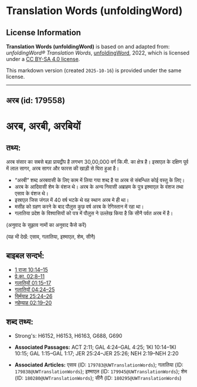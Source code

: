 # Translation Words (unfoldingWord)

## License Information

**Translation Words (unfoldingWord)** is based on and adapted from: _unfoldingWord® Translation Words_, [unfoldingWord](https://unfoldingword.org/utw), 2022, which is licensed under a [CC BY-SA 4.0 license](https://creativecommons.org/licenses/by-sa/4.0/legalcode.en).

This markdown version (created `2025-10-16`) is provided under the same license.



--------------------------------

## अरब (id: 179558)

अरब, अरबी, अरबियों
==================

तथ्य:
-----

अरब संसार का सबसे बड़ा प्रायद्वीप है लगभग 30,00,000 वर्ग कि.मी. का क्षेत्र है। इस्राएल के दक्षिण पूर्व में लाल सागर, अरब सागर और फारस की खाड़ी से घिरा हुआ है।

* “अरबी” शब्द अरबवासी के लिए काम में लिया गया शब्द है या अरब से संबन्धित कोई वस्तु के लिए।
* अरब के आदिवासी शेम के वंशज थे। अरब के अन्य निवासी अब्राहम के पुत्र इश्माएल के वंशज तथा एसाव के वंशज थे।
* इस्राएल जिस जंगल में 40 वर्ष भटके थे वह स्थान अरब मे ही था।
* मसीह को ग्रहण करने के बाद पौलुस कुछ वर्ष अरब के रेगिस्तान में रहा था।
* गलातिया प्रदेश के विश्वासियों को पत्र में पौलुस ने उल्लेख किया है कि सीनै पर्वत अरब में है।

(अनुवाद के सुझाव नामों का अनुवाद कैसे करें)

(यह भी देखें: एसाव, गलातिया, इश्माएल, शेम, सीनै)

बाइबल सन्दर्भ:
--------------

* [1 राजा 10:14–15](https://ref.ly/1Kgs0:0)
* [प्रे.का. 02:8–11](https://ref.ly/Acts2:8-Acts2:11)
* [गलातियों 01:15–17](https://ref.ly/Gal1:15-Gal1:17)
* [गलातियों 04:24–25](https://ref.ly/Gal4:24-Gal4:25)
* [यिर्मयाह 25:24–26](https://ref.ly/Jer25:24-Jer25:26)
* [नहेम्याह 02:19–20](https://ref.ly/Neh2:19-Neh2:20)

शब्द तथ्य:
----------

* Strong's: H6152, H6153, H6163, G688, G690

* **Associated Passages:** ACT 2:11; GAL 4:24–GAL 4:25; 1KI 10:14–1KI 10:15; GAL 1:15–GAL 1:17; JER 25:24–JER 25:26; NEH 2:19–NEH 2:20
* **Associated Articles:** एसाव (ID: `179783@UWTranslationWords`); गलातिया (ID: `179838@UWTranslationWords`); इश्माएल (ID: `179945@UWTranslationWords`); शेम (ID: `180280@UWTranslationWords`); सीनै (ID: `180295@UWTranslationWords`)

